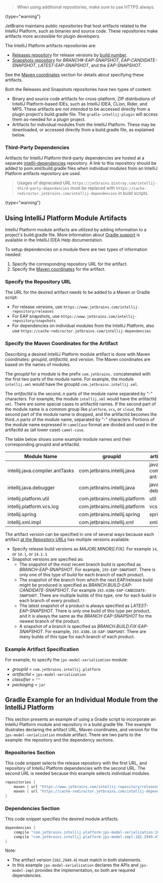 [//]: # (title: IntelliJ Platform Artifacts Repositories)

<!-- Copyright 2000-2022 JetBrains s.r.o. and other contributors. Use of this source code is governed by the Apache 2.0 license that can be found in the LICENSE file. -->

 >  When using additional repositories, make sure to use HTTPS always.
 >
 {type="warning"}

JetBrains maintains public repositories that host artifacts related to the IntelliJ Platform, such as binaries and source code.
These repositories make artifacts more accessible for plugin developers.

The IntelliJ Platform artifacts repositories are:
* [Releases repository](https://www.jetbrains.com/intellij-repository/releases/) for release versions by [build number](build_number_ranges.md).
* [Snapshots repository](https://www.jetbrains.com/intellij-repository/snapshots/) for _BRANCH#-EAP-SNAPSHOT_, _EAP-CANDIDATE-SNAPSHOT_, _LATEST-EAP-SNAPSHOT_, and the _EAP-SNAPSHOT_.

See the [Maven coordinates](#specify-the-maven-coordinates-for-the-artifact) section for details about specifying these artifacts.

Both the Releases and Snapshots repositories have two types of content:
* Binary and source code artifacts for cross-platform, ZIP distributions of IntelliJ Platform-based IDEs, such as IntelliJ IDEA, CLion, Rider, and MPS.
  These artifacts are _not intended_ to be accessed directly from a plugin project's <path>build.gradle</path> file.
  The `gradle-intellij-plugin` will access them as-needed for a plugin project.
* Artifacts for individual modules from the IntelliJ Platform.
These may be downloaded, or accessed directly from a <path>build.gradle</path> file, as explained below.

### Third-Party Dependencies

Artifacts for IntelliJ Platform third-party dependencies are hosted at a separate [intellij-dependencies](https://cache-redirector.jetbrains.com/intellij-dependencies) repository.
A link to this repository should be added to <path>pom.xml</path>/<path>build.gradle</path> files when individual modules from an IntelliJ Platform artifacts repository are used.

 > Usages of deprecated URL `https://jetbrains.bintray.com/intellij-third-party-dependencies` must be replaced with `https://cache-redirector.jetbrains.com/intellij-dependencies` in build scripts.
  >
  {type="warning"}

## Using IntelliJ Platform Module Artifacts
IntelliJ Platform module artifacts are utilized by adding information to a project's <path>build.gradle</path> file.
More information about [Gradle support](https://www.jetbrains.com/help/idea/gradle.html) is available in the IntelliJ IDEA Help documentation.

To setup dependencies on a module there are two types of information needed:
1. Specify the corresponding repository URL for the artifact.
2. Specify the [Maven coordinates](https://maven.apache.org/pom.html#Maven_Coordinates) for the artifact.

### Specify the Repository URL
The URL for the desired artifact needs to be added to a Maven or Gradle script:
* For release versions, use `https://www.jetbrains.com/intellij-repository/releases`
* For EAP snapshots, use `https://www.jetbrains.com/intellij-repository/snapshots`
* For dependencies on individual modules from the IntelliJ Platform, also use `https://cache-redirector.jetbrains.com/intellij-dependencies`

### Specify the Maven Coordinates for the Artifact
Describing a desired IntelliJ Platform module artifact is done with Maven coordinates: _groupId_, _artifactId_, and _version_.
The Maven coordinates are based on the names of modules.

The _groupId_ for a module is the prefix `com.jetbrains.` concatenated with the first two parts of the module name.
For example, the module `intellij.xml` would have the groupId `com.jetbrains.intellij.xml`.

The _artifactId_ is the second.._n_ parts of the module name separated by "-" characters.
For example, the module `intellij.xml` would have the artifactId `xml`.
There are some special cases to artifactId names.
If the second part of the module name is a common group like `platform`, `vcs`, or `cloud`, the second part of the module name is dropped, and the artifactId becomes the third.._n_ parts of the module name, separated by "-" characters.
Portions of the module name expressed in `camelCase` format are divided and used in the artifactId as (all lower case) `camel-case`.

The table below shows some example module names and their corresponding groupId and artifactId.

| Module Name                     | groupId                         | artifactId              |
|---------------------------------|---------------------------------|-------------------------|
| intellij.java.compiler.antTasks | com.jetbrains.intellij.java     | java-compiler-ant-tasks |
| intellij.java.debugger          | com.jetbrains.intellij.java     | java-debugger           |
| intellij.platform.util          | com.jetbrains.intellij.platform | util                    |
| intellij.platform.vcs.log       | com.jetbrains.intellij.platform | vcs-log                 |
| intellij.spring                 | com.jetbrains.intellij.spring   | spring                  |
| intellij.xml.impl               | com.jetbrains.intellij.xml      | xml-impl                |

The artifact _version_ can be specified in one of several ways because each artifact [at the Repository URLs](#specify-the-repository-url) has multiple versions available:
* Specify release build versions as _MAJOR[.MINOR][.FIX]_. For example `14`, or `14.1`, or `14.1.1`
* Snapshot versions are specified as:
  * The snapshot of the most recent branch build is specified as _BRANCH-EAP-SNAPSHOT_. For example, `193-EAP-SNAPSHOT`.
    There is only one of this type of build for each branch of each product.
  * The snapshot of the branch from which the next EAP/release build might be produced is specified as _BRANCH.BUILD-EAP-CANDIDATE-SNAPSHOT_. For example `193.4386-EAP-CANDIDATE-SNAPSHOT`.
    There are multiple builds of this type, one for each build in each branch of every product.
  * The latest snapshot of a product is always specified as _LATEST-EAP-SNAPSHOT_.
    There is only one build of this type per product, and it is always the same as the _BRANCH-EAP-SNAPSHOT_ for the newest branch of the product.
  * A snapshot of a branch is specified as _BRANCH.BUILD.FIX-EAP-SNAPSHOT_. For example, `193.4386.10-EAP-SNAPSHOT`.
    There are many builds of this type for each branch of each product.

### Example Artifact Specification
For example, to specify the `jps-model-serialization` module:
  * _groupId_ = `com.jetbrains.intellij.platform`
  * _artifactId_ = `jps-model-serialization`
  * _classifier_ = `""`
  * _packaging_ = `jar`

## Gradle Example for an Individual Module from the IntelliJ Platform
This section presents an example of using a Gradle script to incorporate an IntelliJ Platform module and repository in a <path>build.gradle</path> file.
The example illustrates declaring the artifact URL, Maven coordinates, and version for the `jps-model-serialization` module artifact.
There are two parts to the example: the repository and the dependency sections.

### Repositories Section
This code snippet selects the release repository with the first URL, and repository of IntelliJ Platform dependencies with the second URL.
The second URL is needed because this example selects individual modules.

```groovy
repositories {
	maven { url "https://www.jetbrains.com/intellij-repository/releases" }
	maven { url "https://cache-redirector.jetbrains.com/intellij-dependencies" }
}
```

### Dependencies Section
This code snippet specifies the desired module artifacts.

```groovy
dependencies {
	compile "com.jetbrains.intellij.platform:jps-model-serialization:182.2949.4"
	compile "com.jetbrains.intellij.platform:jps-model-impl:182.2949.4"
}
```

Note:
 * The artifact version (`182.2949.4`) must match in both statements.
 * In this example `jps-model-serialization` declares the APIs and `jps-model-impl` provides the implementation, so both are required dependencies.
